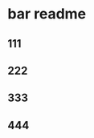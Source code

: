 <!--
 * @Author: zhangliangcai leancai@126.com
 * @Date: 2022-12-09 11:01:00
 * @LastEditors: zhangliangcai leancai@126.com
 * @LastEditTime: 2022-12-09 11:01:12
 * @FilePath: \VuePressDemo\docs\bar\README.md
 * @Description: 这是默认设置,请设置`customMade`, 打开koroFileHeader查看配置 进行设置: https://github.com/OBKoro1/koro1FileHeader/wiki/%E9%85%8D%E7%BD%AE
-->

# bar readme

## 111

## 222

## 333

## 444
